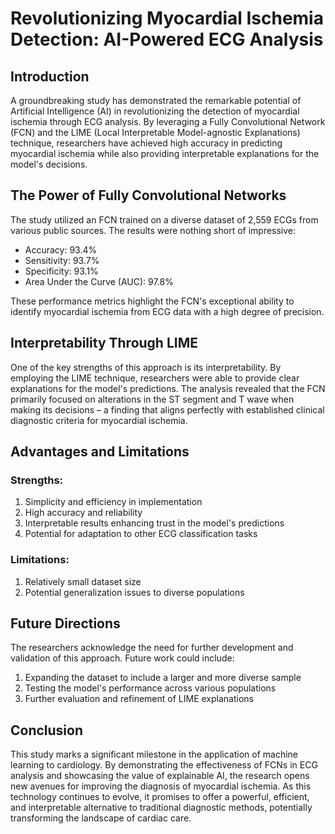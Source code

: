 # Revolutionizing Myocardial Ischemia Detection: AI-Powered ECG Analysis

## Introduction

A groundbreaking study has demonstrated the remarkable potential of Artificial Intelligence (AI) in revolutionizing the detection of myocardial ischemia through ECG analysis. By leveraging a Fully Convolutional Network (FCN) and the LIME (Local Interpretable Model-agnostic Explanations) technique, researchers have achieved high accuracy in predicting myocardial ischemia while also providing interpretable explanations for the model's decisions.

## The Power of Fully Convolutional Networks

The study utilized an FCN trained on a diverse dataset of 2,559 ECGs from various public sources. The results were nothing short of impressive:

- Accuracy: 93.4%
- Sensitivity: 93.7%
- Specificity: 93.1%
- Area Under the Curve (AUC): 97.8%

These performance metrics highlight the FCN's exceptional ability to identify myocardial ischemia from ECG data with a high degree of precision.

## Interpretability Through LIME

One of the key strengths of this approach is its interpretability. By employing the LIME technique, researchers were able to provide clear explanations for the model's predictions. The analysis revealed that the FCN primarily focused on alterations in the ST segment and T wave when making its decisions – a finding that aligns perfectly with established clinical diagnostic criteria for myocardial ischemia.

## Advantages and Limitations

### Strengths:
1. Simplicity and efficiency in implementation
2. High accuracy and reliability
3. Interpretable results enhancing trust in the model's predictions
4. Potential for adaptation to other ECG classification tasks

### Limitations:
1. Relatively small dataset size
2. Potential generalization issues to diverse populations

## Future Directions

The researchers acknowledge the need for further development and validation of this approach. Future work could include:

1. Expanding the dataset to include a larger and more diverse sample
2. Testing the model's performance across various populations
3. Further evaluation and refinement of LIME explanations

## Conclusion

This study marks a significant milestone in the application of machine learning to cardiology. By demonstrating the effectiveness of FCNs in ECG analysis and showcasing the value of explainable AI, the research opens new avenues for improving the diagnosis of myocardial ischemia. As this technology continues to evolve, it promises to offer a powerful, efficient, and interpretable alternative to traditional diagnostic methods, potentially transforming the landscape of cardiac care.